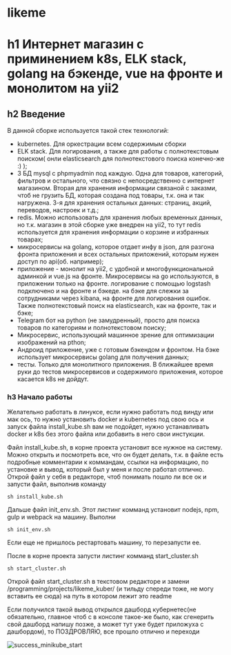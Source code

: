 # likeme
h1 Интернет магазин с приминением k8s, ELK stack, golang на бэкенде, vue на фронте и монолитом на yii2
=====================

h2 Введение
-----------------------------------
В данной сборке используется такой стек технологий:

* kubernetes. Для оркестрации всем содержимым сборки
* ELK stack. Для логирования, а также для работы с полнотекстовым поиском( онли elasticsearch для полнотекстового поиска конечно-же :) );
* 3 БД mysql с phpmyadmin под каждую. Одна для товаров, категорий, фильтров и остального, что связно с непосредственно с интернет магазином. Вторая для хранения информации связаной с заказми, чтоб не грузить БД, которая создана под товары, т.к. она и так нагружена. 3-я для хранения остальных данных: страниц, акций, переводов, настроек и т.д.;
* redis. Можно использовать для хранения любых временных данных, но т.к. магазин в этой сборке уже внедрен на yii2, то тут redis используется для хранения информации о корзине и избранных товарах;
* микросервисы на golang, которое отдает инфу в json, для разгона фронта приложения и всех остальных приложений, которым нужен доступ по api(об. например);
* приложение - монолит на yii2, с удобной и многофункциональной админкой и vue.js на фронте. Микросервисы на go используются, в приложении только на фронте. логирование с помощью logstash подключено и на фронте и бэкеде. на бэке для слежки за сотрудниками через kibana, на фронте для логирования ошибок. Также полнотекстовый поиск на elasticsearch, как на фронте, так и бэке;
* Telegram бот на python (не замудренный), просто для поиска товаров по категориям и полнотекстовом поиску;
* Микросервис, использующий машинное зрение для оптимизации изображений на pthon;
* Андроид приложение, уже с готовым бэкендом и фронтом. На бэке использует микросервисы golang для получения данных;
* тесты. Только для монолитного приложения. В ближайшее время руки до тестов микросервисов и содержимого приложения, которое касается k8s не дойдут.

### h3 Начало работы

Желательно работать в линуксе, если нужно работать под винду или мак ось, то нужно установить docker и kubernetes под свою ось и запуск файла install_kube.sh вам не подойдет, нужно устанавливать docker и k8s без этого файла или добавить в него свои инстукции.

Файл install_kube.sh, в корне проекта установит все нужное на систему. Можно открыть и посмотреть все, что он будет делать, т.к. в файле есть подробные комментарии к коммандам, ссылки на информацию, по установке и вывод, который был у меня и после работал отлично. Открой файл у себя в редакторе, чтоб понимать пошло ли все ок и запусти файл, выполнив команду

```
sh install_kube.sh
```

Дальше файл init_env.sh. Этот листинг комманд установит nodejs, npm, gulp и webpack на машину. Выполни

```
sh init_env.sh
```

Если еще не пришлось рестартовать машину, то перезапусти ее.

После в корне проекта запусти листинг комманд start_cluster.sh

```
sh start_cluster.sh
```

Открой файл start_cluster.sh в текстовом редакторе и замени /programming/projects/likeme_kuber/ (и тильду спереди тоже, не могу вставить ее сюда) на путь в котором лежит это readme

Если получился такой вывод открылся дашборд кубернетес(не обязательно, главное чтоб с в консоле такое-же было, как сгенерить свой дашборд напишу позже, а может тут уже будет приложуха с дашбордом), то ПОЗДРОВЛЯЮ, все прошло отлично и переходи

![success_minikube_start](https://i.imgur.com/tByWwJa.png)